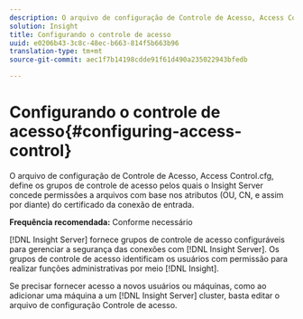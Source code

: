 ```yaml
---
description: O arquivo de configuração de Controle de Acesso, Access Control.cfg, define os grupos de controle de acesso pelos quais o Insight Server concede permissões a arquivos com base nos atributos (OU, CN, e assim por diante) do certificado da conexão de entrada.
solution: Insight
title: Configurando o controle de acesso
uuid: e0206b43-3c8c-48ec-b663-814f5b663b96
translation-type: tm+mt
source-git-commit: aec1f7b14198cdde91f61d490a235022943bfedb

---
```



# Configurando o controle de acesso{#configuring-access-control}

O arquivo de configuração de Controle de Acesso, Access Control.cfg, define os grupos de controle de acesso pelos quais o Insight Server concede permissões a arquivos com base nos atributos (OU, CN, e assim por diante) do certificado da conexão de entrada.

**Frequência recomendada:** Conforme necessário

[!DNL Insight Server] fornece grupos de controle de acesso configuráveis para gerenciar a segurança das conexões com [!DNL Insight Server]. Os grupos de controle de acesso identificam os usuários com permissão para realizar funções administrativas por meio [!DNL Insight].

Se precisar fornecer acesso a novos usuários ou máquinas, como ao adicionar uma máquina a um [!DNL Insight Server] cluster, basta editar o arquivo de configuração Controle de acesso.
